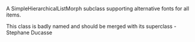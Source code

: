 A SimpleHierarchicalListMorph subclass supporting alternative fonts for all items.

This class is badly named and should be merged with its superclass - Stephane Ducasse